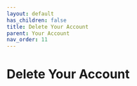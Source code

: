 ```yaml
---
layout: default
has_children: false
title: Delete Your Account
parent: Your Account
nav_order: 11
---
```


# Delete Your Account
